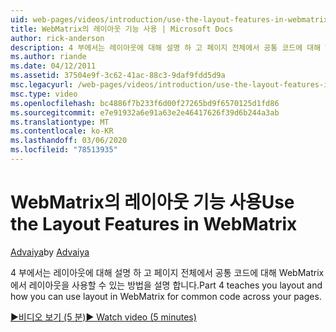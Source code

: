 ```yaml
---
uid: web-pages/videos/introduction/use-the-layout-features-in-webmatrix
title: WebMatrix의 레이아웃 기능 사용 | Microsoft Docs
author: rick-anderson
description: 4 부에서는 레이아웃에 대해 설명 하 고 페이지 전체에서 공통 코드에 대해 WebMatrix에서 레이아웃을 사용할 수 있는 방법을 설명 합니다.
ms.author: riande
ms.date: 04/12/2011
ms.assetid: 37504e9f-3c62-41ac-88c3-9daf9fdd5d9a
msc.legacyurl: /web-pages/videos/introduction/use-the-layout-features-in-webmatrix
msc.type: video
ms.openlocfilehash: bc4886f7b233f6d00f27265bd9f6570125d1fd86
ms.sourcegitcommit: e7e91932a6e91a63e2e46417626f39d6b244a3ab
ms.translationtype: MT
ms.contentlocale: ko-KR
ms.lasthandoff: 03/06/2020
ms.locfileid: "78513935"
---
```

# <a name="use-the-layout-features-in-webmatrix"></a><span data-ttu-id="e39b7-103">WebMatrix의 레이아웃 기능 사용</span><span class="sxs-lookup"><span data-stu-id="e39b7-103">Use the Layout Features in WebMatrix</span></span>

<span data-ttu-id="e39b7-104">[Advaiya](https://twitter.com/Advaiyasolns)</span><span class="sxs-lookup"><span data-stu-id="e39b7-104">by [Advaiya](https://twitter.com/Advaiyasolns)</span></span>

<span data-ttu-id="e39b7-105">4 부에서는 레이아웃에 대해 설명 하 고 페이지 전체에서 공통 코드에 대해 WebMatrix에서 레이아웃을 사용할 수 있는 방법을 설명 합니다.</span><span class="sxs-lookup"><span data-stu-id="e39b7-105">Part 4 teaches you layout and how you can use layout in WebMatrix for common code across your pages.</span></span>

[<span data-ttu-id="e39b7-106">&#9654;비디오 보기 (5 분)</span><span class="sxs-lookup"><span data-stu-id="e39b7-106">&#9654; Watch video (5 minutes)</span></span>](https://channel9.msdn.com/Blogs/ASP-NET-Site-Videos/use-the-layout-features-in-webmatrix)
